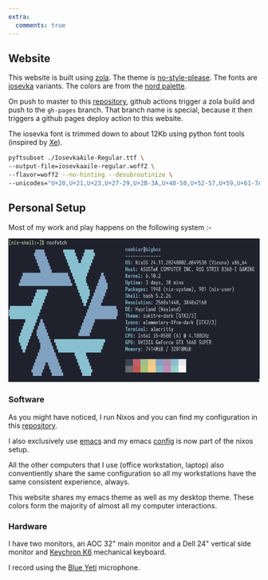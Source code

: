 ```yaml
---
extra:
  comments: true
---
```

## Website
This website is built using [zola](https://www.getzola.org). The theme is [no-style-please](https://atgumx.gitlab.io/no-style-please/). The fonts are [iosevka](https://github.com/be5invis/Iosevka) variants. The colors are from the [nord palette](https://www.nordtheme.com/docs/colors-and-palettes).

On push to master to this [repository](https://github.com/gamedolphin/gamedolphin.github.com/), github actions trigger a zola build and push to the `gh-pages` branch. That branch name is special, because it then triggers a github pages deploy action to this website.

The iosevka font is trimmed down to about 12Kb using python font tools (inspired by [Xe](https://xeiaso.net/blog/iaso-fonts/)).

```bash
pyftsubset ./IosevkaAile-Regular.ttf \
--output-file=iosevkaaile-regular.woff2 \
--flavor=woff2 --no-hinting --desubroutinize \
--unicodes="U+20,U+21,U+23,U+27-29,U+2B-3A,U+40-50,U+52-57,U+59,U+61-7A,U+F6"
```

## Personal Setup

Most of my work and play happens on the following system :-

![system](/images/system.png)

### Software

As you might have noticed, I run Nixos and you can find my configuration in this [repository](https://github.com/gamedolphin/system).

I also exclusively use [emacs](https://www.gnu.org/software/emacs/) and my emacs [config](https://github.com/gamedolphin/system/tree/master/home/emacs) is now part of the nixos setup.

All the other computers that I use (office workstation, laptop) also conventiently share the same configuration so all my workstations have the same consistent experience, always.

This website shares my emacs theme as well as my desktop theme. These colors form the majority of almost all my computer interactions.

### Hardware

I have two monitors, an AOC 32" main monitor and a Dell 24" vertical side monitor and [Keychron K6](https://www.keychron.com/products/keychron-k6-wireless-mechanical-keyboard) mechanical keyboard.

I record using the [Blue Yeti](https://www.logitechg.com/en-us/products/streaming-gear/yeti-premium-usb-microphone.988-000100.html) microphone.
